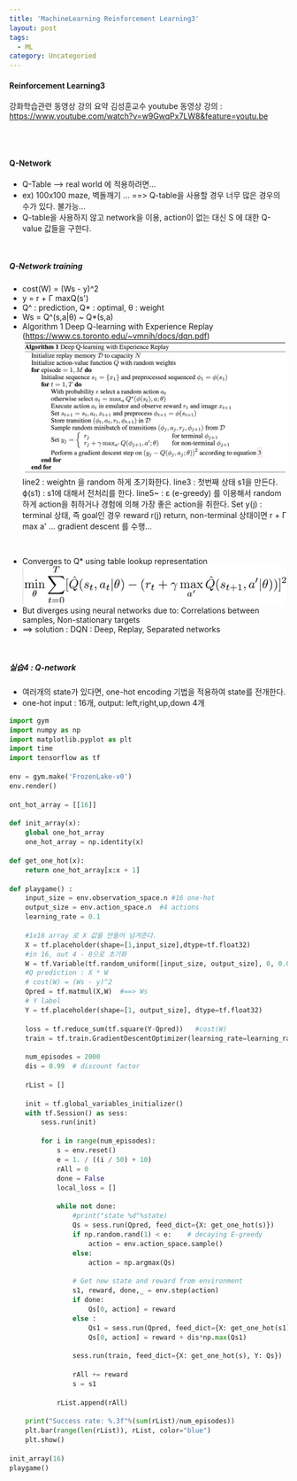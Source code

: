 ```yaml
---
title: 'MachineLearning Reinforcement Learning3'
layout: post
tags:
  - ML
category: Uncategoried
---
```

#### Reinforcement Learning3
강화학습관련 동영상 강의 요약
김성훈교수 youtube 동영상 강의 : https://www.youtube.com/watch?v=w9GwqPx7LW8&feature=youtu.be

<br><br>

#### Q-Network
* Q-Table --> real world 에 적용하려면...
* ex) 100x100 maze, 벽돌깨기 ...  ==>  Q-table을 사용할 경우 너무 많은 경우의 수가 있다. 불가능...
* Q-table을 사용하지 않고 network을 이용, action이 없는 대신 S 에 대한 Q-value 값들을 구한다.

<br>

##### Q-Network training
* cost(W) = (Ws - y)^2
* y = r + Γ maxQ(s')
* Q^ : prediction, Q* : optimal, θ : weight
* Ws = Q^(s,a|θ) ~ Q*(s,a)
* Algorithm 1 Deep Q-learning with Experience Replay  (https://www.cs.toronto.edu/~vmnih/docs/dqn.pdf)
![](http://github.com/kchhero/kchhero.github.io/blob/master/assets/ext_images/ML_images/q-learning-algorithm.png?raw=true)
	line2 : weightn 을 random 하게 초기화한다.
	line3 : 첫번째 상태 s1을 만든다. ϕ(s1) : s1에 대해서 전처리를 한다.
	line5~ : ε (e-greedy) 를 이용해서 random하게 action을 취하거나 경험에 의해 가장 좋은 action을 취한다.
	Set y(j) : terminal 상태, 즉 goal인 경우 reward r(j) return,   non-terminal 상태이면 r + Γ max a' ...
	gradient descent 를 수행...

<br>

* Converges to Q* using table lookup representation
![](http://github.com/kchhero/kchhero.github.io/blob/master/assets/ext_images/ML_images/q-learning-convergence1.png?raw=true)
* But diverges using neural networks due to: Correlations between samples, Non-stationary targets
* ==> solution : DQN : Deep, Replay, Separated networks

<br>

##### 실습4 :  Q-network
* 여러개의 state가 있다면, one-hot encoding 기법을 적용하여 state를 전개한다.
* one-hot input : 16개, output: left,right,up,down 4개

```python
import gym
import numpy as np
import matplotlib.pyplot as plt
import time
import tensorflow as tf

env = gym.make('FrozenLake-v0')
env.render()

ont_hot_array = [[16]]

def init_array(x):
    global one_hot_array
    one_hot_array = np.identity(x)

def get_one_hot(x):
    return one_hot_array[x:x + 1]

def playgame() :
    input_size = env.observation_space.n #16 one-hot
    output_size = env.action_space.n  #4 actions
    learning_rate = 0.1

    #1x16 array 로 X 값을 만들어 넘겨준다.
    X = tf.placeholder(shape=[1,input_size],dtype=tf.float32)
    #in 16, out 4 - 0으로 초기화
    W = tf.Variable(tf.random_uniform([input_size, output_size], 0, 0.01))
    #Q prediction : X * W
    # cost(W) = (Ws - y)^2
    Qpred = tf.matmul(X,W)  #==> Ws
    # Y label
    Y = tf.placeholder(shape=[1, output_size], dtype=tf.float32)

    loss = tf.reduce_sum(tf.square(Y-Qpred))   #cost(W)
    train = tf.train.GradientDescentOptimizer(learning_rate=learning_rate).minimize(loss)

    num_episodes = 2000
    dis = 0.99  # discount factor

    rList = []

    init = tf.global_variables_initializer()
    with tf.Session() as sess:
        sess.run(init)

        for i in range(num_episodes):
            s = env.reset()
            e = 1. / ((i / 50) + 10)
            rAll = 0
            done = False
            local_loss = []

            while not done:
                #print("state %d"%state)
                Qs = sess.run(Qpred, feed_dict={X: get_one_hot(s)})
                if np.random.rand(1) < e:    # decaying E-greedy
                    action = env.action_space.sample()
                else:
                    action = np.argmax(Qs)

                # Get new state and reward from environment
                s1, reward, done,_ = env.step(action)
                if done:
                    Qs[0, action] = reward
                else :
                    Qs1 = sess.run(Qpred, feed_dict={X: get_one_hot(s1)})   # <== just like Q-table
                    Qs[0, action] = reward + dis*np.max(Qs1)

                sess.run(train, feed_dict={X: get_one_hot(s), Y: Qs})

                rAll += reward
                s = s1

            rList.append(rAll)

    print("Success rate: %.3f"%(sum(rList)/num_episodes)) 
    plt.bar(range(len(rList)), rList, color="blue")
    plt.show()

init_array(16)
playgame()
```